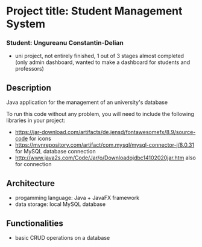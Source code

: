 # Project title: Student Management System
### Student: Ungureanu Constantin-Delian
- uni project, not entirely finished, 1 out of 3 stages almost completed (only admin dashboard, wanted to make a dashboard for students and professors)

## Description
Java application for the management of an university's database

To run this code without any problem, you will need to include the following libraries in your project:
- https://jar-download.com/artifacts/de.jensd/fontawesomefx/8.9/source-code for icons
- https://mvnrepository.com/artifact/com.mysql/mysql-connector-j/8.0.31 for MySQL database connection
- http://www.java2s.com/Code/Jar/o/Downloadojdbc14102020jar.htm also for connection

## Architecture
- progamming language: Java + JavaFX framework
- data storage: local MySQL database

## Functionalities
- basic CRUD operations on a database
